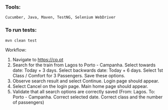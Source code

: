 ### Tools:
`Cucumber, Java, Maven, TestNG, Selenium WebDriver`

### To run tests:
`mvn clean test`

Workflow:
1. Navigate to https://cp.pt
2. Search for the train from Lagos to Porto - Campanha. Select towards date: Today + 3 days. Select backwards date: Today + 6 days. Select 1st Class / Comfort for 3 Passengers. Save these options.
3. Observe search result and select Continue. Login page should appear.
4. Select Cancel on the login page. Main home page should appear.
5. Validate that all search options are correctly saved (From: Lagos. To: Porto - Campanha. Correct selected date. Correct class and the number of passengers)

